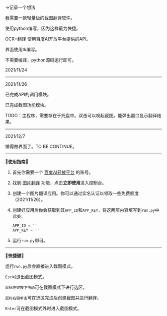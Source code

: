 →记录一个想法

我需要一款轻量级的截图翻译软件。

使用python编写，因为这样最为快捷。

OCR+翻译 使用百度AI开放平台提供的API。

界面使用tk编写。

不需要编译，python源码运行即可。

2021/11/24

---

2021/11/26

已完成API的调用模块。

已完成截图功能模块。

TODO：主程序，需要存在于托盘中。双击可以唤起截图。能弹出窗口显示翻译结果。

---

2021/12/7

懒得做界面了。TO BE CONTINUE。

---

💎**使用指南**💎

1. 首先你需要一个 [百度AI开放平台](https://ai.baidu.com/) 的账号。

2. 找到 [图片翻译](https://ai.baidu.com/tech/mt/pic_trans) 功能，点击**立即使用**进入控制台。

3. 创建一个图片翻译应用。你可以通过实名认证以领取一些免费额度（2021/11/26）。

4. 创建好应用后你会获取到其`APP_ID`和`APP_KEY`，将这两项内容填写到`run.py`中此处:

   ```python
   APP_ID = ''
   APP_KEY = ''
   ```

   

5. 运行`run.py`即可。

---

💎**快捷键**💎

运行`run.py`后会直接进入截图模式。

`Esc`可退出截图模式。

`鼠标左键按下拖动`可在截图模式下进行选区。

`鼠标右键单击`可在选区完成后创建截图并进行翻译。

`Enter`可在截图模式外时进入截图模式。
